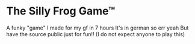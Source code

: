 # The Silly Frog Game™
A funky "game" I made for my gf in 7 hours
It's in german so err yeah
But have the source public just for fun!! (I do not expect anyone to play this)
